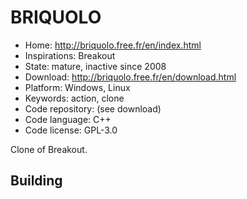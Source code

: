 # BRIQUOLO

- Home: http://briquolo.free.fr/en/index.html
- Inspirations: Breakout
- State: mature, inactive since 2008
- Download: http://briquolo.free.fr/en/download.html
- Platform: Windows, Linux
- Keywords: action, clone
- Code repository: (see download)
- Code language: C++
- Code license: GPL-3.0

Clone of Breakout.

## Building

